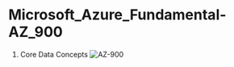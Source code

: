# Microsoft_Azure_Fundamental-AZ_900
1. Core Data Concepts
![AZ-900](https://github.com/atikurda/Microsoft_Azure_Fundamental-AZ_900/assets/142215677/d3a4eeda-e8ed-47c4-81c5-593f11fcc4ea)
